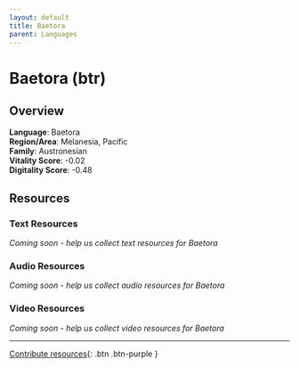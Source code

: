 ```yaml
---
layout: default
title: Baetora
parent: Languages
---
```


# Baetora (btr)

## Overview

**Language**: Baetora  
**Region/Area**: Melanesia, Pacific  
**Family**: Austronesian  
**Vitality Score**: -0.02  
**Digitality Score**: -0.48  

## Resources

### Text Resources
*Coming soon - help us collect text resources for Baetora*

### Audio Resources
*Coming soon - help us collect audio resources for Baetora*

### Video Resources
*Coming soon - help us collect video resources for Baetora*

---

[Contribute resources](https://fairtrain.github.io/){: .btn .btn-purple }
